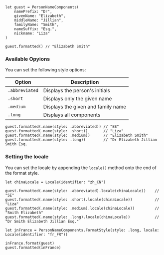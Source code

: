 ---
---
<pre class="splash"><code><span class="keyword">let</span> guest = <span class="type">PersonNameComponents</span>(
    namePrefix: <span class="string">"Dr"</span>,
    givenName: <span class="string">"Elizabeth"</span>,
    middleName: <span class="string">"Jillian"</span>,
    familyName: <span class="string">"Smith"</span>,
    nameSuffix: <span class="string">"Esq."</span>,
    nickname: <span class="string">"Liza"</span>
)

guest.<span class="call">formatted</span>() <span class="comment">// "Elizabeth Smith"</span></code></pre>

### Available Opyions

You can set the following style options:

| Option         | Description                        |
| -------------- | ---------------------------------- |
| `.abbreviated` | Displays the person's initials     |
| `.short`       | Displays only the given name       |
| `.medium`      | Displays the given and family name |
| `.long`        | Displays all components            | 

<pre class="splash"><code>guest.<span class="call">formatted</span>(.<span class="call">name</span>(style: .<span class="dotAccess">abbreviated</span>)) <span class="comment">// "ES"</span>
guest.<span class="call">formatted</span>(.<span class="call">name</span>(style: .<span class="dotAccess">short</span>))       <span class="comment">// "Liza"</span>
guest.<span class="call">formatted</span>(.<span class="call">name</span>(style: .<span class="dotAccess">medium</span>))      <span class="comment">// "Elizabeth Smith"</span>
guest.<span class="call">formatted</span>(.<span class="call">name</span>(style: .<span class="dotAccess">long</span>))        <span class="comment">// "Dr Elizabeth Jillian Smith Esq.</span></code></pre>

### Setting the locale

You can set the locale by appending the `locale()` method onto the end of the format style.

<pre class="splash"><code><span class="keyword">let</span> chinaLocale = <span class="type">Locale</span>(identifier: <span class="string">"zh_CN"</span>)

guest.<span class="call">formatted</span>(.<span class="call">name</span>(style: .<span class="dotAccess">abbreviated</span>).<span class="call">locale</span>(chinaLocale))    <span class="comment">// "SE"</span>
guest.<span class="call">formatted</span>(.<span class="call">name</span>(style: .<span class="dotAccess">short</span>).<span class="call">locale</span>(chinaLocale))          <span class="comment">// "Liza"</span>
guest.<span class="call">formatted</span>(.<span class="call">name</span>(style: .<span class="dotAccess">medium</span>).<span class="call">locale</span>(chinaLocale))         <span class="comment">// "Smith Elizabeth"</span>
guest.<span class="call">formatted</span>(.<span class="call">name</span>(style: .<span class="dotAccess">long</span>).<span class="call">locale</span>(chinaLocale))           <span class="comment">// "Dr Smith Elizabeth Jillian Esq."</span>

<span class="keyword">let</span> inFrance = <span class="type">PersonNameComponents</span>.<span class="type">FormatStyle</span>(style: .<span class="dotAccess">long</span>, locale: <span class="type">Locale</span>(identifier: <span class="string">"fr_FR"</span>))

inFrance.<span class="call">format</span>(guest)
guest.<span class="call">formatted</span>(inFrance)</code></pre>


